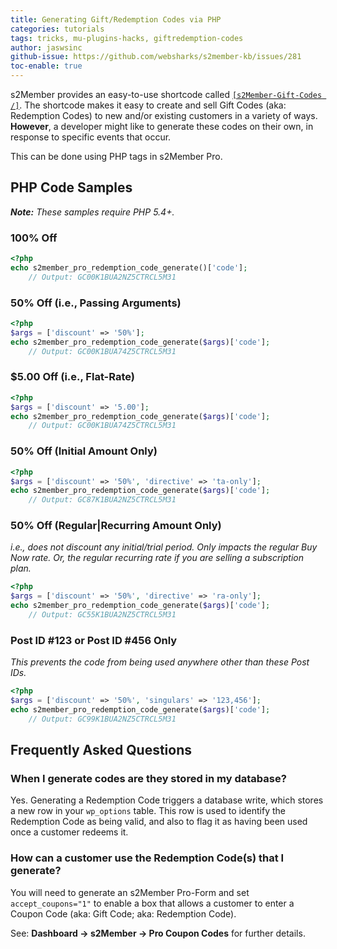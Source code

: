 ```yaml
---
title: Generating Gift/Redemption Codes via PHP
categories: tutorials
tags: tricks, mu-plugins-hacks, giftredemption-codes
author: jaswsinc
github-issue: https://github.com/websharks/s2member-kb/issues/281
toc-enable: true
---
```


s2Member provides an easy-to-use shortcode called [`[s2Member-Gift-Codes /]`](http://s2member.com/kb-article/can-i-sell-gift-certificates/). The shortcode makes it easy to create and sell Gift Codes (aka: Redemption Codes) to new and/or existing customers in a variety of ways. **However**, a developer might like to generate these codes on their own, in response to specific events that occur.

This can be done using PHP tags in s2Member Pro.

## PHP Code Samples

_**Note:** These samples require PHP 5.4+._

### 100% Off

```php
<?php
echo s2member_pro_redemption_code_generate()['code'];
    // Output: GC00K1BUA2NZ5CTRCL5M31
```

### 50% Off (i.e., Passing Arguments)

```php
<?php
$args = ['discount' => '50%'];
echo s2member_pro_redemption_code_generate($args)['code'];
    // Output: GC00K1BUA74Z5CTRCL5M31
```

### $5.00 Off (i.e., Flat-Rate)

```php
<?php
$args = ['discount' => '5.00'];
echo s2member_pro_redemption_code_generate($args)['code'];
    // Output: GC00K1BUA74Z5CTRCL5M31
```

### 50% Off (Initial Amount Only)

```php
<?php
$args = ['discount' => '50%', 'directive' => 'ta-only'];
echo s2member_pro_redemption_code_generate($args)['code'];
    // Output: GC87K1BUA2NZ5CTRCL5M31
```

### 50% Off (Regular|Recurring Amount Only)

_i.e., does not discount any initial/trial period. Only impacts the regular Buy Now rate. Or, the regular recurring rate if you are selling a subscription plan._

```php
<?php
$args = ['discount' => '50%', 'directive' => 'ra-only'];
echo s2member_pro_redemption_code_generate($args)['code'];
    // Output: GC55K1BUA2NZ5CTRCL5M31
```

### Post ID #123 or Post ID #456 Only

_This prevents the code from being used anywhere other than these Post IDs._

```php
<?php
$args = ['discount' => '50%', 'singulars' => '123,456'];
echo s2member_pro_redemption_code_generate($args)['code'];
    // Output: GC99K1BUA2NZ5CTRCL5M31
```

## Frequently Asked Questions

### When I generate codes are they stored in my database?

Yes. Generating a Redemption Code triggers a database write, which stores a new row in your `wp_options` table. This row is used to identify the Redemption Code as being valid, and also to flag it as having been used once a customer redeems it.

### How can a customer use the Redemption Code(s) that I generate?

You will need to generate an s2Member Pro-Form and set `accept_coupons="1"` to enable a box that allows a customer to enter a Coupon Code (aka: Gift Code; aka: Redemption Code).

See: **Dashboard → s2Member → Pro Coupon Codes** for further details.
